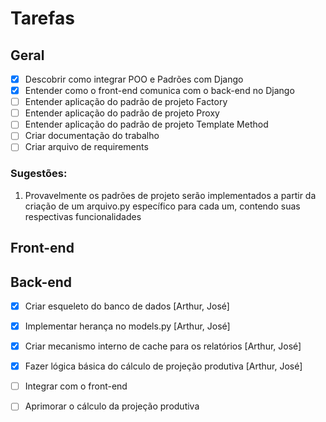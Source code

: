 # Tarefas

## Geral
- [X] Descobrir como integrar POO e Padrões com Django
- [X] Entender como o front-end comunica com o back-end no Django
- [ ] Entender aplicação do padrão de projeto Factory
- [ ] Entender aplicação do padrão de projeto Proxy
- [ ] Entender aplicação do padrão de projeto Template Method
- [ ] Criar documentação do trabalho
- [ ] Criar arquivo de requirements
### Sugestões:
1. Provavelmente os padrões de projeto serão implementados a partir da criação de um arquivo.py específico para cada um, contendo suas respectivas funcionalidades
  
## Front-end

## Back-end
- [X] Criar esqueleto do banco de dados [Arthur, José]
- [X] Implementar herança no models.py [Arthur, José]
- [X] Criar mecanismo interno de cache para os relatórios [Arthur, José]
- [X] Fazer lógica básica do cálculo de projeção produtiva [Arthur, José]
- [ ] Integrar com o front-end
- [ ] Aprimorar o cálculo da projeção produtiva

